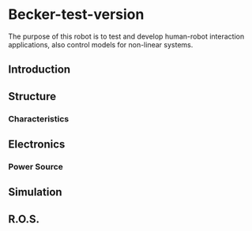# Becker-test-version
The purpose of this robot is to test and develop human-robot interaction applications,
also control models for non-linear systems.
## Introduction

## Structure
### Characteristics
## Electronics
### Power Source
### 
## Simulation
## R.O.S.

